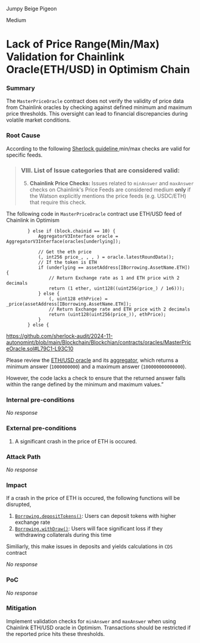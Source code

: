 Jumpy Beige Pigeon

Medium

# Lack of Price Range(Min/Max) Validation for Chainlink Oracle(ETH/USD) in Optimism Chain

### Summary

The `MasterPriceOracle` contract does not verify the validity of price data from Chainlink oracles by checking against defined minimum and maximum price thresholds. This oversight can lead to financial discrepancies during volatile market conditions.



### Root Cause

According to the following [Sherlock guideline ](https://docs.sherlock.xyz/audits/judging/guidelines#viii.-list-of-issue-categories-that-are-considered-valid) min/max checks are valid for specific feeds.
> ### VIII. List of Issue categories that are considered valid:
>5. **Chainlink Price Checks:** Issues related to `minAnswer` and `maxAnswer` checks on Chainlink's Price Feeds are considered medium **only** if the Watson explicitly mentions the price feeds (e.g. USDC/ETH) that require this check.

The following code in `MasterPriceOracle` contract use ETH/USD feed of Chainlink in Optimism

```solidity
        } else if (block.chainid == 10) {
            AggregatorV3Interface oracle = AggregatorV3Interface(oracles[underlying]);

            // Get the eth price
            (, int256 price_, , , ) = oracle.latestRoundData();
            // If the token is ETH
            if (underlying == assetAddress[IBorrowing.AssetName.ETH]) {
                // Return Exchange rate as 1 and ETH price with 2 decimals
                return (1 ether, uint128((uint256(price_) / 1e6)));
            } else {
                (, uint128 ethPrice) = _price(assetAddress[IBorrowing.AssetName.ETH]);
                // Return Exchange rate and ETH price with 2 decimals
                return (uint128(uint256(price_)), ethPrice);
            }
        } else {
```
https://github.com/sherlock-audit/2024-11-autonomint/blob/main/Blockchain/Blockchian/contracts/oracles/MasterPriceOracle.sol#L79C1-L93C10

Please review the [ETH/USD oracle](https://optimistic.etherscan.io/address/0x13e3Ee699D1909E989722E753853AE30b17e08c5#readContract) and its [aggregator](https://optimistic.etherscan.io/address/0x02f5E9e9dcc66ba6392f6904D5Fcf8625d9B19C9#readContract), which returns a minimum answer (`1000000000`) and a maximum answer (`100000000000000`).

However, the code lacks a check to ensure that the returned answer falls within the range defined by the minimum and maximum values.”

### Internal pre-conditions

_No response_

### External pre-conditions

1. A significant crash in the price of ETH is occured.

### Attack Path

_No response_

### Impact
If a crash in the price of ETH is occured, the following functions will be disrupted,

1. [`Borrowing.depositTokens()`](https://github.com/sherlock-audit/2024-11-autonomint/blob/main/Blockchain/Blockchian/contracts/Core_logic/borrowing.sol#L239):  Users can deposit tokens with higher exchange rate
2. [`Borrowing.withDraw()`](https://github.com/sherlock-audit/2024-11-autonomint/blob/main/Blockchain/Blockchian/contracts/Core_logic/borrowing.sol#L294):  Users will face significant loss if they withdrawing collaterals during this time

Similiarly, this make issues in deposits and yields calculations in `CDS` contract 

_No response_

### PoC

_No response_

### Mitigation

Implement validation checks for `minAnswer` and `maxAnswer` when using Chainlink ETH/USD oracle in Optimism. Transactions should be restricted if the reported price hits these thresholds.

